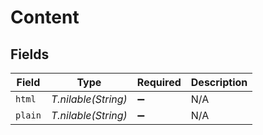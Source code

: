 # Content


## Fields

| Field               | Type                | Required            | Description         |
| ------------------- | ------------------- | ------------------- | ------------------- |
| `html`              | *T.nilable(String)* | :heavy_minus_sign:  | N/A                 |
| `plain`             | *T.nilable(String)* | :heavy_minus_sign:  | N/A                 |